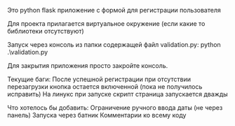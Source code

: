 Это python flask приложение с формой для регистрации пользователя

Для проекта прилагается виртуальное окружение (если какие то библиотеки отсутствуют)

Запуск через консоль из папки содержащей файл validation.py:
    python .\validation.py

Для закрытия приложения просто закройте консоль.


Текущие баги:
    После успешной регистрации при отсутствии перезагрузки кнопка остается включенной (пока не получилось исправить)
    На линукс при запуске скрипт страница запускается дважды

Что хотелось бы добавить:
    Ограничение ручного ввода даты (не через панель)
    Запуска через батник
    Комментарии ко всему коду